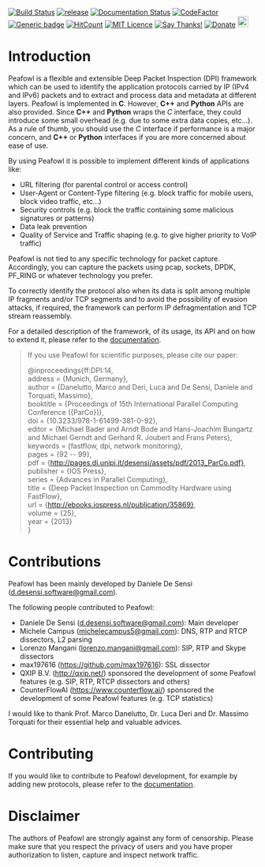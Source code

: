 [![Build Status](https://travis-ci.org/DanieleDeSensi/peafowl.svg?branch=master)](https://travis-ci.org/DanieleDeSensi/peafowl) 
[![release](https://img.shields.io/github/release/danieledesensi/peafowl.svg)](https://github.com/danieledesensi/peafowl/releases/latest)
[![Documentation Status](https://readthedocs.org/projects/peafowl/badge/?version=latest)](https://peafowl.readthedocs.io/en/latest/?badge=latest)
[![CodeFactor](https://www.codefactor.io/repository/github/danieledesensi/peafowl/badge)](https://www.codefactor.io/repository/github/danieledesensi/peafowl/)
[![Generic badge](https://img.shields.io/badge/API-C/C++/Python-green.svg)](https://peafowl.readthedocs.io/en/latest/api.html)
[![HitCount](http://hits.dwyl.io/DanieleDeSensi/Peafowl.svg)](http://hits.dwyl.io/DanieleDeSensi/Peafowl)
[![MIT Licence](https://badges.frapsoft.com/os/mit/mit.svg?v=103)](https://opensource.org/licenses/mit-license.php)
[![Say Thanks!](https://img.shields.io/badge/Say%20Thanks-!-1EAEDB.svg)](https://saythanks.io/to/DanieleDeSensi)
[![Donate](https://img.shields.io/badge/Donate-PayPal-green.svg)](http://paypal.me/DanieleDeSensi)
<noscript><a href="https://liberapay.com/~36438/donate"><img height="22" alt="Donate using Liberapay" src="https://liberapay.com/assets/widgets/donate.svg"></a></noscript>

Introduction
================================================================================================================
Peafowl is a flexible and extensible Deep Packet Inspection (DPI) framework which can be used to identify the 
application protocols carried by IP (IPv4 and IPv6) packets and to extract and process data and metadata at
different layers. 
Peafowl is implemented in **C**. However, **C++** and **Python** APIs are also provided. Since **C++** and **Python** 
wraps the *C* interface, they could introduce some small overhead (e.g. due to some extra data copies, etc...). 
As a rule of thumb, you should use the *C* interface if performance is a major concern, and **C++** or **Python**
interfaces if you are more concerned about ease of use.

By using Peafowl it is possible to implement different kinds of applications like:

+ URL filtering (for parental control or access control)
+ User-Agent or Content-Type filtering (e.g. block traffic for mobile users, block video traffic, etc...)
+ Security controls (e.g. block the traffic containing some malicious signatures or patterns)
+ Data leak prevention
+ Quality of Service and Traffic shaping (e.g. to give higher priority to VoIP traffic)

Peafowl is not tied to any specific technology for packet capture. Accordingly, you can capture the packets using 
pcap, sockets, DPDK, PF_RING or whatever technology you prefer.

To correctly identify the protocol also when its data is split among multiple IP fragments and/or TCP segments 
and to avoid the possibility of evasion attacks, if required, the framework can perform IP defragmentation and 
TCP stream reassembly.


For a detailed description of the framework, of its usage, its API and on how to extend it, please refer to 
the [documentation](https://peafowl.readthedocs.io/en/latest/).

> If you use Peafowl for scientific purposes, please cite our paper:
>  
> @inproceedings{ff:DPI:14,  
>     address = {Munich, Germany},  
>     author = {Danelutto, Marco and Deri, Luca and De Sensi, Daniele and Torquati, Massimo},  
>     booktitle = {Proceedings of 15th International Parallel Computing Conference ({ParCo})},  
>     doi = {10.3233/978-1-61499-381-0-92},  
>     editor = {Michael Bader and Arndt Bode and Hans-Joachim Bungartz and Michael Gerndt and Gerhard R. Joubert and Frans Peters},  
>     keywords = {fastflow, dpi, network monitoring},  
>     pages = {92 -- 99},  
>     pdf = {http://pages.di.unipi.it/desensi/assets/pdf/2013_ParCo.pdf},  
>     publisher = {IOS Press},  
>     series = {Advances in Parallel Computing},  
>     title = {Deep Packet Inspection on Commodity Hardware using FastFlow},  
>     url = {http://ebooks.iospress.nl/publication/35869},  
>     volume = {25},  
>     year = {2013}  
> }  


Contributions
================================================================================================================
Peafowl has been mainly developed by Daniele De Sensi (d.desensi.software@gmail.com).

The following people contributed to Peafowl:
- Daniele De Sensi (d.desensi.software@gmail.com): Main developer
- Michele Campus (michelecampus5@gmail.com): DNS, RTP and RTCP dissectors, L2 parsing
- Lorenzo Mangani (lorenzo.mangani@gmail.com): SIP, RTP and Skype dissectors
- max197616 (https://github.com/max197616): SSL dissector
- QXIP B.V. (http://qxip.net/) sponsored the development of some Peafowl features (e.g. SIP, RTP, RTCP dissectors and others)
- CounterFlowAI (https://www.counterflow.ai/) sponsored the development of some Peafowl features (e.g. TCP statistics)

I would like to thank Prof. Marco Danelutto, Dr. Luca Deri and Dr. Massimo Torquati for their essential help and
valuable advices.

Contributing
================================================================================================================
If you would like to contribute to Peafowl development, for example by adding new protocols, please refer to
the [documentation](https://peafowl.readthedocs.io/en/latest/customize.html).

Disclaimer
================================================================================================================
The authors of Peafowl are strongly against any form of censorship.
Please make sure that you respect the privacy of users and you have proper authorization to listen, 
capture and inspect network traffic.  
